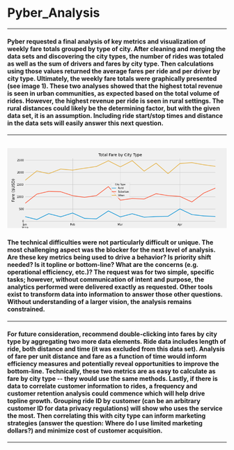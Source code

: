# Pyber_Analysis
--- 
#### Pyber requested a final analysis of key metrics and visualization of weekly fare totals grouped by type of city.  After cleaning and merging the data sets and discovering the city types, the number of rides was totaled as well as the sum of drivers and fares by city type.  Then calculations using those values returned the average fares per ride and per driver by city type.  Ultimately, the weekly fare totals were graphically presented (see image 1).  These two analyses showed that the highest total revenue is seen in urban communities, as expected based on the total volume of rides.  However, the highest revenue per ride is seen in rural settings.  The rural distances could likely be the determining factor, but with the given data set, it is an assumption.  Including ride start/stop times and distance in the data sets will easily answer this next question.
---
![TotalFarebyCityType](https://github.com/TrentBrunson/PyBer_Analysis/blob/master/analysis/Challenge_Chart.png)
---
#### The technical difficulties were not particularly difficult or unique.  The most challenging aspect was the blocker for the next level of analysis.  Are these key metrics being used to drive a behavior?  Is priority shift needed?  Is it topline or bottom-line?  What are the concerns (e.g. operational efficiency, etc.)?  The request was for two simple, specific tasks; however, without communication of intent and purpose, the analytics performed were delivered exactly as requested.  Other tools exist to transform data into information to answer those other questions.  Without understanding of a larger vision, the analysis remains constrained.
---
#### For future consideration, recommend double-clicking into fares by city type by aggregating two more data elements.  Ride data includes length of ride, both distance and time (it was excluded from this data set).  Analysis of fare per unit distance and fare as a function of time would inform efficiency measures and potentially reveal opportunities to improve the bottom-line.  Technically, these two metrics are as easy to calculate as fare by city type -- they would use the same methods.  Lastly, if there is data to correlate customer information to rides, a frequency and customer retention analysis could commence which will help drive topline growth.  Grouping ride ID by customer (can be an arbitrary customer ID for data privacy regulations) will show who uses the service the most.  Then correlating this with city type can inform marketing strategies (answer the question: Where do I use limited marketing dollars?) and minimize cost of customer acquisition.
---


